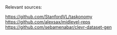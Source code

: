 
Relevant sources:

https://github.com/StanfordVL/taskonomy
https://github.com/alexsax/midlevel-reps
https://github.com/sebamenabar/clevr-dataset-gen